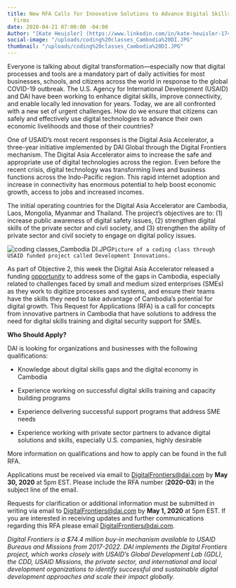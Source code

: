 ```yaml
---
title: New RFA Calls for Innovative Solutions to Advance Digital Skills for Small
  Firms
date: 2020-04-21 07:00:00 -04:00
Author: "[Kate Heuisler] (https://www.linkedin.com/in/kate-heuisler-1745326/)"
social-image: "/uploads/coding%20classes_Cambodia%20DI.JPG"
thumbnail: "/uploads/coding%20classes_Cambodia%20DI.JPG"
---
```


Everyone is talking about digital transformation—especially now that digital processes and tools are a mandatory part of daily activities for most businesses, schools, and citizens across the world in response to the global COVID-19 outbreak. The U.S. Agency for International Development (USAID) and DAI have been working to enhance digital skills, improve connectivity, and enable locally led innovation for years. Today, we are all confronted with a new set of urgent challenges. How do we ensure that citizens can safely and effectively use digital technologies to advance their own economic livelihoods and those of their countries?

One of USAID’s most recent responses is the Digital Asia Accelerator, a three-year initiative implemented by DAI Global through the Digital Frontiers mechanism. The Digital Asia Accelerator aims to increase the safe and appropriate use of digital technologies across the region. Even before the recent crisis, digital technology was transforming lives and business functions across the Indo-Pacific region. This rapid internet adoption and increase in connectivity has enormous potential to help boost economic growth, access to jobs and increased incomes.

<!--more-->

The initial operating countries for the Digital Asia Accelerator are Cambodia, Laos, Mongolia, Myanmar and Thailand. The project’s objectives are to: (1) increase public awareness of digital safety issues, (2) strengthen digital skills of the private sector and civil society, and (3) strengthen the ability of private sector and civil society to engage on digital policy issues.

![coding classes_Cambodia DI.JPG](/uploads/coding%20classes_Cambodia%20DI.JPG)`Picture of a coding class through USAID funded project called Development Innovations.`

As part of Objective 2, this week the Digital Asia Accelerator released a funding [opportunity](https://dai0-my.sharepoint.com/personal/kate_heuisler_dai_com/Documents/Link%20to%20RFA) to address some of the gaps in Cambodia, especially related to challenges faced by small and medium sized enterprises (SMEs) as they work to digitize processes and systems, and ensure their teams have the skills they need to take advantage of Cambodia’s potential for digital growth. This Request for Applications (RFA) is a call for concepts from innovative partners in Cambodia that have solutions to address the need for digital skills training and digital security support for SMEs.

**Who Should Apply?**

DAI is looking for organizations and businesses with the following qualifications:

* Knowledge about digital skills gaps and the digital economy in Cambodia

* Experience working on successful digital skills training and capacity building programs

* Experience delivering successful support programs that address SME needs

* Experience working with private sector partners to advance digital solutions and skills, especially U.S. companies, highly desirable

More information on qualifications and how to apply can be found in the full RFA.

Applications must be received via email to [DigitalFrontiers@dai.com](mailto:DigitalFrontiers@dai.com) by **May 30, 2020** at 5pm EST. Please include the RFA number (**2020-03**) in the subject line of the email.

Requests for clarification or additional information must be submitted in writing via email to [DigitalFrontiers@dai.com](mailto:DigitalFrontiers@dai.com) by **May 1, 2020** at 5pm EST. If you are interested in receiving updates and further communications regarding this RFA please email DigitalFrontiers@dai.com.

*Digital Frontiers is a $74.4 million buy-in mechanism available to USAID Bureaus and Missions from 2017-2022. DAI implements the Digital Frontiers project, which works closely with USAID’s Global Development Lab (GDL), the CDD, USAID Missions, the private sector, and international and local development organizations to identify successful and sustainable digital development approaches and scale their impact globally.*